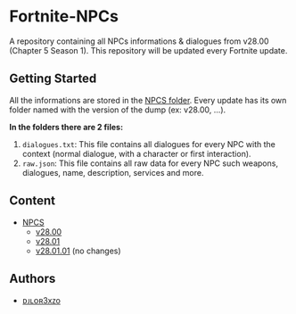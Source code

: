# Fortnite-NPCs
A repository containing all NPCs informations & dialogues from v28.00 (Chapter 5 Season 1). This repository will be updated every Fortnite update.

## Getting Started
All the informations are stored in the [NPCS folder](./NPCS/). Every update has its own folder named with the version of the dump (ex: v28.00, ...).

**In the folders there are 2 files:**
1. `dialogues.txt`: This file contains all dialogues for every NPC with the context (normal dialogue, with a character or first interaction).
2. `raw.json`: This file contains all raw data for every NPC such weapons, dialogues, name, description, services and more.

## Content
- [NPCS](./NPCS/)
    - [v28.00](./NPCS/v28.00/)
    - [v28.01](./NPCS/v28.01/)
	- [v28.01.01](./NPCS/v28.01.01/) (no changes)

## Authors
- [ᴅᴊʟᴏʀ3xᴢo](https://twitter.com/djlorenzouasset)
